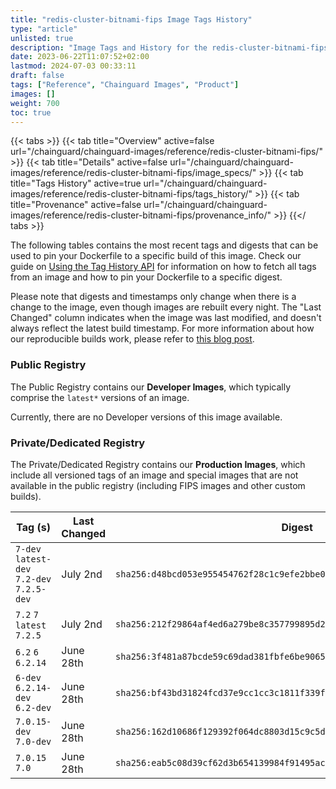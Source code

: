 ```yaml
---
title: "redis-cluster-bitnami-fips Image Tags History"
type: "article"
unlisted: true
description: "Image Tags and History for the redis-cluster-bitnami-fips Chainguard Image"
date: 2023-06-22T11:07:52+02:00
lastmod: 2024-07-03 00:33:11
draft: false
tags: ["Reference", "Chainguard Images", "Product"]
images: []
weight: 700
toc: true
---
```


{{< tabs >}}
{{< tab title="Overview" active=false url="/chainguard/chainguard-images/reference/redis-cluster-bitnami-fips/" >}}
{{< tab title="Details" active=false url="/chainguard/chainguard-images/reference/redis-cluster-bitnami-fips/image_specs/" >}}
{{< tab title="Tags History" active=true url="/chainguard/chainguard-images/reference/redis-cluster-bitnami-fips/tags_history/" >}}
{{< tab title="Provenance" active=false url="/chainguard/chainguard-images/reference/redis-cluster-bitnami-fips/provenance_info/" >}}
{{</ tabs >}}

The following tables contains the most recent tags and digests that can be used to pin your Dockerfile to a specific build of this image. Check our guide on [Using the Tag History API](/chainguard/chainguard-images/using-the-tag-history-api/) for information on how to fetch all tags from an image and how to pin your Dockerfile to a specific digest.

Please note that digests and timestamps only change when there is a change to the image, even though images are rebuilt every night. The "Last Changed" column indicates when the image was last modified, and doesn't always reflect the latest build timestamp. For more information about how our reproducible builds work, please refer to [this blog post](https://www.chainguard.dev/unchained/reproducing-chainguards-reproducible-image-builds).

### Public Registry
The Public Registry contains our **Developer Images**, which typically comprise the `latest*` versions of an image.

Currently, there are no Developer versions of this image available.

### Private/Dedicated Registry
The Private/Dedicated Registry contains our **Production Images**, which include all versioned tags of an image and special images that are not available in the public registry (including FIPS images and other custom builds).

| Tag (s)                                     | Last Changed | Digest                                                                    |
|---------------------------------------------|--------------|---------------------------------------------------------------------------|
|  `7-dev` `latest-dev` `7.2-dev` `7.2.5-dev` | July 2nd     | `sha256:d48bcd053e955454762f28c1c9efe2bbe056bf9e1af16a535bb04d992f301f79` |
|  `7.2` `7` `latest` `7.2.5`                 | July 2nd     | `sha256:212f29864af4ed6a279be8c357799895d295c4bd9de670b63d023f0662a1beed` |
|  `6.2` `6` `6.2.14`                         | June 28th    | `sha256:3f481a87bcde59c69dad381fbfe6be9065626b3a940661be147b154b84579a67` |
|  `6-dev` `6.2.14-dev` `6.2-dev`             | June 28th    | `sha256:bf43bd31824fcd37e9cc1cc3c1811f339ff315cbc1cb98276f4cf84ba6058d58` |
|  `7.0.15-dev` `7.0-dev`                     | June 28th    | `sha256:162d10686f129392f064dc8803d15c9c5d8dcee3f6a14d5c2ee24d5e214b89ca` |
|  `7.0.15` `7.0`                             | June 28th    | `sha256:eab5c08d39cf62d3b654139984f91495ac82a3681ad9f0161c156afa6932ad6e` |

